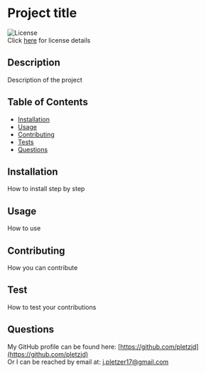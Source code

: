 # Project title
  ![License](https://img.shields.io/badge/license-Apache_License_2.0-green)<br>
  Click [here](https://choosealicense.com/licenses/apache-2.0/) for license details

  ## Description
  
  Description of the project
  
  ## Table of Contents
  
  - [Installation](#installation)
  - [Usage](#usage)
  - [Contributing](#contributing)
  - [Tests](#test)
  - [Questions](#questions)
  
  ## Installation
  
  How to install step by step
  
  ## Usage
  
  How to use
  
  ## Contributing
  
  How you can contribute
  
  ## Test
  
  How to test your contributions
  
  ## Questions
  
  My GitHub profile can be found here: [https://github.com/pletzjd](https://github.com/pletzjd)<br>
  Or I can be reached by email at: j.pletzer17@gmail.com

